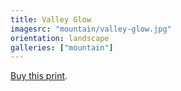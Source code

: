 ```yaml
---
title: Valley Glow
imagesrc: "mountain/valley-glow.jpg"
orientation: landscape
galleries: ["mountain"]
---
```


[Buy this print](https://weshargrovephotography.square.site/product/valley-glow/33).
